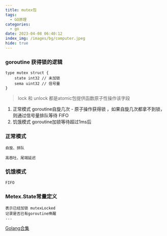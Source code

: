 ```yaml
---
title: mutex包
tags:
  - GO原理
categories:
  - go
date: 2023-04-08 06:40:12
index_img: /images/bg/computer.jpeg
hide: true
---
```


### goroutine 获得锁的逻辑

```
type mutex struct {
    state int32 // 未加锁
    sema uint32 // 信号量
}
```

> lock 和 unlock 都是atomic包提供函数原子性操作该字段 

1. 正常模式 goroutine自旋几次 - 原子操作获得锁 ，如果自旋几次都拿不到锁，则通过信号量排队等待 FIFO
2. 饥饿模式 goroutine加锁等待超过1ms后


### 正常模式
```
自旋、排队

高吞吐、尾端延迟
```

### 饥饿模式
```
FIFO
```

### Metex.State常量定义
```
表示已经加锁 mutexLocked
记录是否已有goroutine唤醒
...
```

[Golang合集](https://www.bilibili.com/video/BV1hv411x7we)